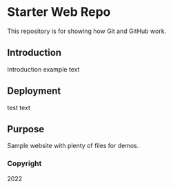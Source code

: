 # Starter Web Repo

This repository is for showing how Git and GitHub work.

## Introduction 
Introduction example text
## Deployment
test text
## Purpose

Sample website with plenty of files for demos.

### Copyright
2022